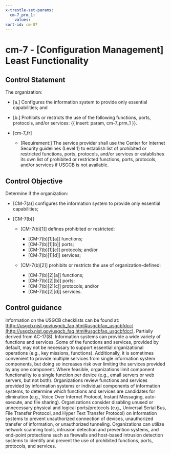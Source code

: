 ```yaml
---
x-trestle-set-params:
  cm-7_prm_1:
    values:
sort-id: cm-07
---
```


# cm-7 - \[Configuration Management\] Least Functionality

## Control Statement

The organization:

- \[a.\] Configures the information system to provide only essential capabilities; and

- \[b.\] Prohibits or restricts the use of the following functions, ports, protocols, and/or services: {{ insert: param, cm-7_prm_1 }}.

- \[cm-7_fr\]

  - \[Requirement:\] The service provider shall use the Center for Internet Security guidelines (Level 1) to establish list of prohibited or restricted functions, ports, protocols, and/or services or establishes its own list of prohibited or restricted functions, ports, protocols, and/or services if USGCB is not available.

## Control Objective

Determine if the organization:

- \[CM-7(a)\] configures the information system to provide only essential capabilities;

- \[CM-7(b)\]

  - \[CM-7(b)[1]\] defines prohibited or restricted:

    - \[CM-7(b)[1][a]\] functions;
    - \[CM-7(b)[1][b]\] ports;
    - \[CM-7(b)[1][c]\] protocols; and/or
    - \[CM-7(b)[1][d]\] services;

  - \[CM-7(b)[2]\] prohibits or restricts the use of organization-defined:

    - \[CM-7(b)[2][a]\] functions;
    - \[CM-7(b)[2][b]\] ports;
    - \[CM-7(b)[2][c]\] protocols; and/or
    - \[CM-7(b)[2][d]\] services.

## Control guidance

Information on the USGCB checklists can be found at: [http://usgcb.nist.gov/usgcb_faq.html#usgcbfaq_usgcbfdcc](http://usgcb.nist.gov/usgcb_faq.html#usgcbfaq_usgcbfdcc). Partially derived from AC-17(8).
Information systems can provide a wide variety of functions and services. Some of the functions and services, provided by default, may not be necessary to support essential organizational operations (e.g., key missions, functions). Additionally, it is sometimes convenient to provide multiple services from single information system components, but doing so increases risk over limiting the services provided by any one component. Where feasible, organizations limit component functionality to a single function per device (e.g., email servers or web servers, but not both). Organizations review functions and services provided by information systems or individual components of information systems, to determine which functions and services are candidates for elimination (e.g., Voice Over Internet Protocol, Instant Messaging, auto-execute, and file sharing). Organizations consider disabling unused or unnecessary physical and logical ports/protocols (e.g., Universal Serial Bus, File Transfer Protocol, and Hyper Text Transfer Protocol) on information systems to prevent unauthorized connection of devices, unauthorized transfer of information, or unauthorized tunneling. Organizations can utilize network scanning tools, intrusion detection and prevention systems, and end-point protections such as firewalls and host-based intrusion detection systems to identify and prevent the use of prohibited functions, ports, protocols, and services.
